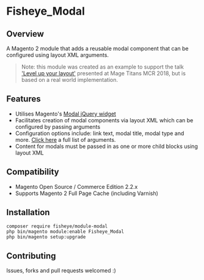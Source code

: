 # Fisheye_Modal

## Overview
A Magento 2 module that adds a reusable modal component that can be configured using layout XML arguments.

> Note: this module was created as an example to support the talk ['Level up your layout'](http://uk.magetitans.com/speakers/john-hughes/) presented at Mage Titans MCR 2018, but is based on a real world implementation.

## Features

* Utilises Magento's [Modal jQuery widget](https://devdocs.magento.com/guides/v2.2/javascript-dev-guide/widgets/widget_modal.html)
* Facilitates creation of modal components via layout XML which can be configured by passing arguments
* Configuration options include: link text, modal title, modal type and more.  [Click here](arguments.csv) a full list of arguments.
* Content for modals must be passed in as one or more child blocks using layout XML

## Compatibility

* Magento Open Source / Commerce Edition 2.2.x
* Supports Magento 2 Full Page Cache (including Varnish)

## Installation

```
composer require fisheye/module-modal
php bin/magento module:enable Fisheye_Modal
php bin/magento setup:upgrade
```

## Contributing
Issues, forks and pull requests welcomed :)
